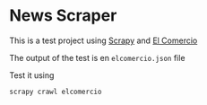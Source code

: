 # News Scraper

This is a test project using [Scrapy](scrapy.org) and [El Comercio](http://elcomercio.pe/archivo/2016-05-08)

The output of the test is en `elcomercio.json` file

Test it using

`scrapy crawl elcomercio`